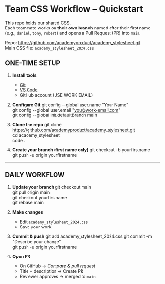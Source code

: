 # Team CSS Workflow – Quickstart

This repo holds our shared CSS.  
Each teammate works on **their own branch** named after their first name (e.g., `daniel`, `tony`, `robert`) and opens a Pull Request (PR) into `main`.

Repo: https://github.com/academyproduct/academy_stylesheet.git  
Main CSS file: `academy_stylesheet_2024.css`

## ONE-TIME SETUP

1. **Install tools**

   - [Git](https://git-scm.com/downloads)
   - [VS Code](https://code.visualstudio.com/)
   - GitHub account (USE WORK EMAIL)

2. **Configure Git**
   git config --global user.name "Your Name"  
   git config --global user.email "you@work-email.com"  
   git config --global init.defaultBranch main

3. **Clone the repo**
   git clone https://github.com/academyproduct/academy_stylesheet.git  
   cd academy_stylesheet  
   code .

4. **Create your branch (first name only)**
   git checkout -b yourfirstname  
   git push -u origin yourfirstname

---

## DAILY WORKFLOW

1. **Update your branch**
   git checkout main  
   git pull origin main  
   git checkout yourfirstname  
   git rebase main

2. **Make changes**

   - Edit `academy_stylesheet_2024.css`
   - Save your work

3. **Commit & push**
   git add academy_stylesheet_2024.css
   git commit -m "Describe your change"  
   git push -u origin yourfirstname

4. **Open PR**
   - On GitHub → _Compare & pull request_
   - Title + description → Create PR
   - Reviewer approves → merged to `main`
